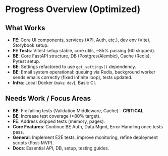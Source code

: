 # Progress Overview (Optimized)

## What Works
- **FE**: Core UI components, services (API, Auth, etc.), dev env (Vite), Storybook setup.
- **FE Tests**: Vitest setup stable, core utils, ~85% passing (60 skipped).
- **BE**: Core FastAPI structure, DB (Postgres/Alembic), Cache (Redis), Pytest setup.
- **BE**: Settings refactored to use `get_settings()` dependency.
- **BE**: Email system operational: queuing via Redis, background worker sends emails correctly (fixed infinite loop), tests updated.
- **Infra**: Local Docker (`make dev`), Basic CI.

## Needs Work / Focus Areas
- **BE**: Fix failing tests (Validation Middleware, Cache) - **CRITICAL**
- **BE**: Increase test coverage (>80% target).
- **FE**: Address skipped tests (memory, pages).
- **Core Features**: Continue BE Auth, Data Mgmt, Error Handling once tests pass.
- **General**: Implement E2E tests, improve monitoring, refine deployment scripts (Post-MVP).
- **Docs**: Essential API, DB, setup, testing guides.
